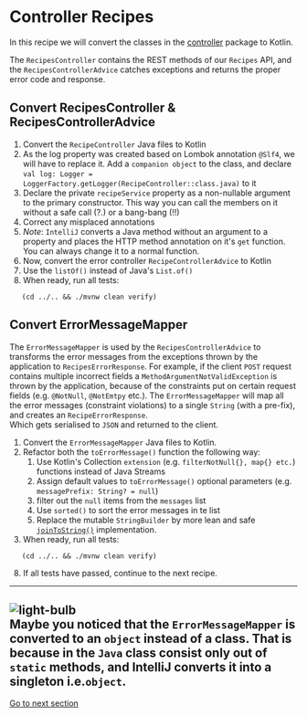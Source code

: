 # Controller Recipes

In this recipe we will convert
the classes in the [controller](../../../recipe-java/src/main/java/nl/rabobank/kotlinmovement/recipes/controller) package
to Kotlin.

The `RecipesController` contains the REST methods of our `Recipes` API, and the `RecipesControllerAdvice` catches
exceptions and returns the proper error code and response.

## Convert RecipesController & RecipesControllerAdvice

1) Convert the `RecipeController` Java files to Kotlin
2) As the log property was created based on Lombok annotation `@Slf4`, we will have to replace it.
   Add a `companion object` to the class, and
   declare `val log: Logger = LoggerFactory.getLogger(RecipeController::class.java)` to it
3) Declare the private `recipeService` property as a non-nullable argument to the primary constructor. This way you can
   call the members on it without a safe call (?.) or a bang-bang (!!)
4) Correct any misplaced annotations
5) *Note*: `IntelliJ` converts a Java method without an argument to a property and places the HTTP method annotation on
   it's `get` function. You can always change it to a normal function.
6) Now, convert the error controller `RecipeControllerAdvice` to Kotlin
7) Use the `listOf()` instead of Java's `List.of()`
8) When ready, run all tests:

```shell
   (cd ../.. && ./mvnw clean verify)
   ```

## Convert ErrorMessageMapper

The `ErrorMessageMapper` is used by the `RecipesControllerAdvice` to transforms the error messages from the exceptions
thrown by the application to `RecipesErrorResponse`.
For example, if the client `POST` request contains multiple incorrect fields a `MethodArgumentNotValidException` is
thrown by the application, because of the constraints put on certain request fields (e.g. `@NotNull`, `@NotEmtpy` etc.).
The `ErrorMessageMapper` will map all the error messages (constraint violations) to a single `String` (with a pre-fix),
and creates an `RecipeErrorResponse`.  
Which gets serialised to `JSON` and returned to the client.

1) Convert the `ErrorMessageMapper` Java files to Kotlin.
2) Refactor both the `toErrorMessage()` function the following way:
    1) Use Kotlin's Collection `extension` (e.g. `filterNotNull{}, map{} etc.`) functions instead of Java Streams
    2) Assign default values to `toErrorMessage()` optional parameters (e.g. `messagePrefix: String? = null`)
    3) filter out the `null` items from the `messages` list
    4) Use `sorted()` to sort the error messages in te list 
    5) Replace the mutable `StringBuilder`
       by more lean and
       safe [`joinToString()`](https://kotlinlang.org/api/latest/jvm/stdlib/kotlin.collections/join-to-string.html)
       implementation.
4) When ready, run all tests:

```shell
   (cd ../.. && ./mvnw clean verify)
   ```

8) If all tests have passed, continue to the next recipe.

--- 
![light-bulb](../../sources/png/light-bulb-xs.png)  
Maybe you noticed that the `ErrorMessageMapper` is converted to an `object` instead of a class.
That is because in the `Java` class consist only out of `static` methods, and IntelliJ converts it into a singleton
i.e.`object`.
---

[Go to next section](../6-service/Recipe.md)
